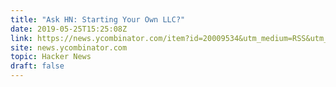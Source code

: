 ```yaml
---
title: "Ask HN: Starting Your Own LLC?"
date: 2019-05-25T15:25:08Z
link: https://news.ycombinator.com/item?id=20009534&utm_medium=RSS&utm_source=hune
site: news.ycombinator.com
topic: Hacker News
draft: false
---
```

